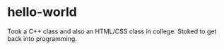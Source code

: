 # hello-world
Took a C++ class and also an HTML/CSS class in college. Stoked to get back into programming.
